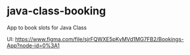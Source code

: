 # java-class-booking

App to book slots for Java Class

UI: https://www.figma.com/file/sjrFQWXE5pKyMVd1MG7FB2/Bookings-App?node-id=0%3A1
